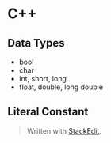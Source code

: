 # C++
## Data Types
- bool
- char
- int, short, long
- float, double, long double
## Literal Constant

> Written with [StackEdit](https://stackedit.io/).
<!--stackedit_data:
eyJoaXN0b3J5IjpbNzQwOTQ2ODA3XX0=
-->